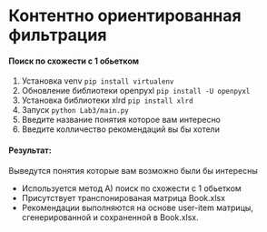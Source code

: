 # Контентно ориентированная фильтрация
#### Поиск по схожести с 1 обьетком

1) Установка venv ```pip install virtualenv```
2) Обновление библиотеки openpyxl ```pip install -U openpyxl```
3) Установка библиотеки xlrd ```pip install xlrd```
4) Запуск ```python Lab3/main.py```
5) Введите название понятия которое вам интересно
6) Введите колличество рекомендаций вы бы хотели

#### Результат: 
Выведутся понятия которые вам возможно были бы интересны

* Используется метод A) поиск по схожести с 1 обьетком
* Присутствует транспонированая матрица Book.xlsx
* Рекомендации выполняются на основе user-item матрицы, сгенерированной и сохраненной в Book.xlsx.

